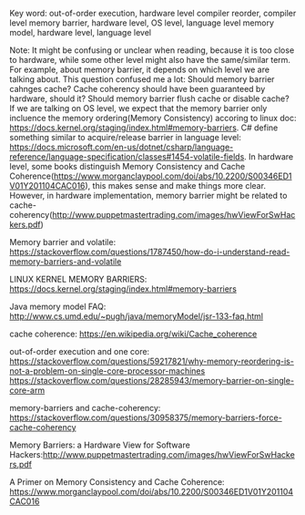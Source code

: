 Key word:
out-of-order execution, hardware level
compiler reorder, compiler level
memory barrier, hardware level, OS level, language level
memory model, hardware level, language level

Note: It might be confusing or unclear when reading, because it is too close to hardware, while some other level might also have the same/similar term. For example, about memory barrier, it depends on which level we are talking about.
This question confused me a lot: Should memory barrier cahnges cache? Cache coherency should have been guaranteed by hardware, should it? Should memory barrier flush cache or disable cache?
If we are talking on OS level, we expect that the memory barrier only incluence the memory ordering(Memory Consistency) accoring to linux doc: https://docs.kernel.org/staging/index.html#memory-barriers. C# define something similar to acquire/release barrier in language level: https://docs.microsoft.com/en-us/dotnet/csharp/language-reference/language-specification/classes#1454-volatile-fields. In hardware level, some books distinguish Memory Consistency and Cache Coherence(https://www.morganclaypool.com/doi/abs/10.2200/S00346ED1V01Y201104CAC016), this makes sense and make things more clear. However, in hardware implementation, memory barrier might be related to cache-coherency(http://www.puppetmastertrading.com/images/hwViewForSwHackers.pdf)

Memory barrier and volatile: https://stackoverflow.com/questions/1787450/how-do-i-understand-read-memory-barriers-and-volatile

LINUX KERNEL MEMORY BARRIERS: https://docs.kernel.org/staging/index.html#memory-barriers

Java memory model FAQ: http://www.cs.umd.edu/~pugh/java/memoryModel/jsr-133-faq.html

cache coherence: https://en.wikipedia.org/wiki/Cache_coherence

out-of-order execution and one core:
https://stackoverflow.com/questions/59217821/why-memory-reordering-is-not-a-problem-on-single-core-processor-machines
https://stackoverflow.com/questions/28285943/memory-barrier-on-single-core-arm

memory-barriers and cache-coherency:
https://stackoverflow.com/questions/30958375/memory-barriers-force-cache-coherency

Memory Barriers: a Hardware View for Software Hackers:http://www.puppetmastertrading.com/images/hwViewForSwHackers.pdf

A Primer on Memory Consistency and Cache Coherence: https://www.morganclaypool.com/doi/abs/10.2200/S00346ED1V01Y201104CAC016